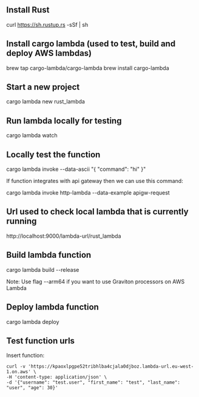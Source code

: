 ## Install Rust

curl https://sh.rustup.rs -sSf | sh

## Install cargo lambda (used to test, build and deploy AWS lambdas)

brew tap cargo-lambda/cargo-lambda
brew install cargo-lambda

## Start a new project

cargo lambda new rust_lambda

## Run lambda locally for testing

cargo lambda watch

## Locally test the function

cargo lambda invoke --data-ascii "{ \"command\": \"hi\" }"

If function integrates with api gateway then we can use this command:

cargo lambda invoke http-lambda --data-example apigw-request

## Url used to check local lambda that is currently running

http://localhost:9000/lambda-url/rust_lambda

## Build lambda function

cargo lambda build --release

Note: Use flag --arm64 if you want to use Graviton processors on AWS Lambda

## Deploy lambda function

cargo lambda deploy

## Test function urls

Insert function:

```
curl -v 'https://kpaoxlpgpe52tribhlba4cjala0djboz.lambda-url.eu-west-1.on.aws' \
-H 'content-type: application/json' \
-d '{"username": "test.user", "first_name": "test", "last_name": "user", "age": 30}'
```
